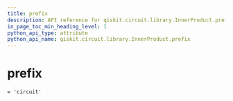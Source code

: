 ```yaml
---
title: prefix
description: API reference for qiskit.circuit.library.InnerProduct.prefix
in_page_toc_min_heading_level: 1
python_api_type: attribute
python_api_name: qiskit.circuit.library.InnerProduct.prefix
---
```


# prefix

<span id="qiskit.circuit.library.InnerProduct.prefix" />

`= 'circuit'`


